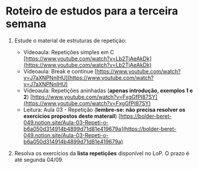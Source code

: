 # Roteiro de estudos para a terceira semana

1. Estude o material de estruturas de repetição:
    - Vídeoaula: Repetições simples em C
        [https://www.youtube.com/watch?v=Lb2TjAeAkDk](https://www.youtube.com/watch?v=Lb2TjAeAkDk)
    - Vídeoaula: Break e continue
        [https://www.youtube.com/watch?v=J7aXNPNnIHU](https://www.youtube.com/watch?v=J7aXNPNnIHU)
    - Vídeoaula: Repetições aninhadas (**apenas introdução, exemplos 1 e 2**)
        [https://www.youtube.com/watch?v=FxgGfPI87SY](https://www.youtube.com/watch?v=FxgGfPI87SY)
    - Leitura: Aula 03 - Repetição (**lembre-se: não precisa resolver os exercícios propostos deste materail**)
        [https://bolder-beret-049.notion.site/Aula-03-Repeti-o-b6a050d314914b4899d71d81e419679a](https://bolder-beret-049.notion.site/Aula-03-Repeti-o-b6a050d314914b4899d71d81e419679a)

2. Resolva os exercícios da **lista repetições** disponível no LoP. O prazo é até segunda 04/09.


